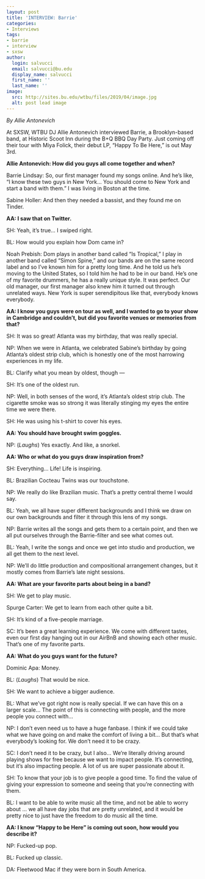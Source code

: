 ```yaml
---
layout: post
title: 'INTERVIEW: Barrie'
categories:
- Interviews
tags:
- barrie
- interview
- sxsw
author:
  login: salvucci
  email: salvucci@bu.edu
  display_name: salvucci
  first_name: ''
  last_name: ''
image:
  src: http://sites.bu.edu/wtbu/files/2019/04/image.jpg
  alt: post lead image
---
```


_By Allie Antonevich_

At SXSW, WTBU DJ Allie Antonevich interviewed Barrie, a Brooklyn-based band, at Historic Scoot Inn during the B+Q BBQ Day Party. Just coming off their tour with Miya Folick, their debut LP, “Happy To Be Here,” is out May 3rd.

**Allie Antonevich: How did you guys all come together and when?**

Barrie Lindsay: So, our first manager found my songs online. And he’s like, “I know these two guys in New York… You should come to New York and start a band with them.” I was living in Boston at the time.

Sabine Holler: And then they needed a bassist, and they found me on Tinder.

**AA: I saw that on Twitter.**

SH: Yeah, it’s true… I swiped right.

BL: How would you explain how Dom came in?

Noah Prebish: Dom plays in another band called “Is Tropical,” I play in another band called “Simon Spine,” and our bands are on the same record label and so I’ve known him for a pretty long time. And he told us he’s moving to the United States, so I told him he had to be in our band. He’s one of my favorite drummers, he has a really unique style. It was perfect. Our old manager, our first manager also knew him it turned out through unrelated ways. New York is super serendipitous like that, everybody knows everybody.

**AA: I know you guys were on tour as well, and I wanted to go to your show in Cambridge and couldn’t, but did you favorite venues or memories from that?**

SH: It was so great! Atlanta was my birthday, that was really special.

NP: When we were in Atlanta, we celebrated Sabine’s birthday by going Atlanta’s oldest strip club, which is honestly one of the most harrowing experiences in my life.

BL: Clarify what you mean by oldest, though —

SH: It’s one of the oldest run.

NP: Well, in both senses of the word, it’s Atlanta’s oldest strip club. The cigarette smoke was so strong it was literally stinging my eyes the entire time we were there.

SH: He was using his t-shirt to cover his eyes.

**AA: You should have brought swim goggles.**

NP: (_Laughs_) Yes exactly. And like, a snorkel.

**AA: Who or what do you guys draw inspiration from?**

SH: Everything… Life! Life is inspiring.

BL: Brazilian Cocteau Twins was our touchstone.

NP: We really do like Brazilian music. That’s a pretty central theme I would say.

BL: Yeah, we all have super different backgrounds and I think we draw on our own backgrounds and filter it through this lens of my songs.

NP: Barrie writes all the songs and gets them to a certain point, and then we all put ourselves through the Barrie-filter and see what comes out.

BL: Yeah, I write the songs and once we get into studio and production, we all get them to the next level.

NP: We’ll do little production and compositional arrangement changes, but it mostly comes from Barrie’s late night sessions.

**AA: What are your favorite parts about being in a band?**

SH: We get to play music.

Spurge Carter: We get to learn from each other quite a bit.

SH: It’s kind of a five-people marriage.

SC: It’s been a great learning experience. We come with different tastes, even our first day hanging out in our AirBnB and showing each other music. That’s one of my favorite parts.

**AA: What do you guys want for the future?**

Dominic Apa: Money.

BL: (_Laughs_) That would be nice.

SH: We want to achieve a bigger audience.

BL: What we’ve got right now is really special. If we can have this on a larger scale... The point of this is connecting with people, and the more people you connect with...

NP: I don’t even need us to have a huge fanbase. I think if we could take what we have going on and make the comfort of living a bit… But that’s what everybody’s looking for. We don’t need it to be crazy.

SC: I don’t need it to be crazy, but I also… We’re literally driving around playing shows for free because we want to impact people. It’s connecting, but it’s also impacting people. A lot of us are super passionate about it.

SH: To know that your job is to give people a good time. To find the value of giving your expression to someone and seeing that you’re connecting with them.

BL: I want to be able to write music all the time, and not be able to worry about … we all have day jobs that are pretty unrelated, and it would be pretty nice to just have the freedom to do music all the time.

**AA: I know “Happy to be Here” is coming out soon, how would you describe it?**

NP: Fucked-up pop.

BL: Fucked up classic.

DA: Fleetwood Mac if they were born in South America.